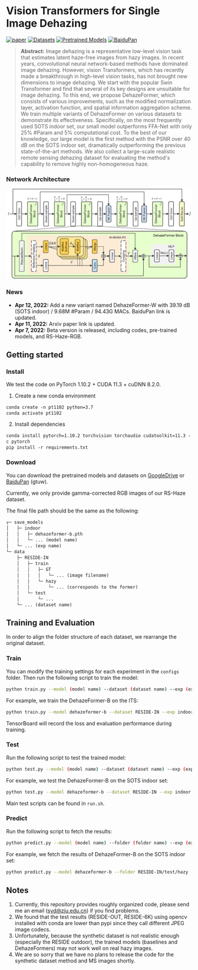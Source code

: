 # Vision Transformers for Single Image Dehazing

[![paper](https://img.shields.io/badge/arXiv-Paper-<COLOR>.svg)](https://arxiv.org/abs/2204.03883) [![Datasets](https://img.shields.io/badge/GoogleDrive-Datasets-blue)](https://drive.google.com/drive/folders/1oaQSpdYHxEv-nMOB7yCLKfw2NDCJVtrx?usp=sharing) 
[![Pretrained Models](https://img.shields.io/badge/GoogleDrive-Pretrained%20Models-blue)](https://drive.google.com/drive/folders/1gnQiI_7Dvy-ZdQUVYXt7pW0EFQkpK39B?usp=sharing)
[![BaiduPan](https://img.shields.io/badge/BaiduPan-gtuw-orange)](https://pan.baidu.com/s/1WVdNccqDMnJ5k5Q__Y2dsg?pwd=gtuw)

> **Abstract:** 
Image dehazing is a representative low-level vision task that estimates latent haze-free images from hazy images.
In recent years, convolutional neural network-based methods have dominated image dehazing.
However, vision Transformers, which has recently made a breakthrough in high-level vision tasks, has not brought new dimensions to image dehazing.
We start with the popular Swin Transformer and find that several of its key designs are unsuitable for image dehazing.
To this end, we propose DehazeFormer, which consists of various improvements, such as the modified normalization layer, activation function, and spatial information aggregation scheme.
We train multiple variants of DehazeFormer on various datasets to demonstrate its effectiveness.
Specifically, on the most frequently used SOTS indoor set, our small model outperforms FFA-Net with only 25\% \#Param and 5\% computational cost.
To the best of our knowledge, our large model is the first method with the PSNR over 40 dB on the SOTS indoor set, dramatically outperforming the previous state-of-the-art methods.
We also collect a large-scale realistic remote sensing dehazing dataset for evaluating the method's capability to remove highly non-homogeneous haze.

### Network Architecture

![DehazeFormer](figs/arch.png)

### News

- **Apr 12, 2022:** Add a new variant named DehazeFormer-W with 39.19 dB (SOTS indoor) / 9.68M #Param / 94.43G MACs. BaiduPan link is updated.
- **Apr 11, 2022:** Arxiv paper link is updated.
- **Apr 7, 2022:** Beta version is released, including codes, pre-trained models, and RS-Haze-RGB.

## Getting started

### Install

We test the code on PyTorch 1.10.2 + CUDA 11.3 + cuDNN 8.2.0.

1. Create a new conda environment
```
conda create -n pt1102 python=3.7
conda activate pt1102
```

2. Install dependencies
```
conda install pytorch=1.10.2 torchvision torchaudio cudatoolkit=11.3 -c pytorch
pip install -r requirements.txt
```

### Download

You can download the pretrained models and datasets on [GoogleDrive](https://drive.google.com/drive/folders/1Yy_GH6_bydYPU6_JJzFQwig4LTh86VI4?usp=sharing) or [BaiduPan](https://pan.baidu.com/s/1WVdNccqDMnJ5k5Q__Y2dsg?pwd=gtuw) (gtuw).

Currently, we only provide gamma-corrected RGB images of our RS-Haze dataset.

The final file path should be the same as the following:

```
┬─ save_models
│   ├─ indoor
│   │   ├─ dehazeformer-b.pth
│   │   └─ ... (model name)
│   └─ ... (exp name)
└─ data
    ├─ RESIDE-IN
    │   ├─ train
    │   │   ├─ GT
    │   │   │   └─ ... (image filename)
    │   │   └─ hazy
    │   │       └─ ... (corresponds to the former)
    │   └─ test
    │       └─ ...
    └─ ... (dataset name)
```

## Training and Evaluation

In order to align the folder structure of each dataset, we rearrange the original dataset.

### Train

You can modify the training settings for each experiment in the `configs` folder.
Then run the following script to train the model:

```sh
python train.py --model (model name) --dataset (dataset name) --exp (exp name)
```

For example, we train the DehazeFormer-B on the ITS:

```sh
python train.py --model dehazeformer-b --dataset RESIDE-IN --exp indoor
```

TensorBoard will record the loss and evaluation performance during training.

### Test

Run the following script to test the trained model:

```sh
python test.py --model (model name) --dataset (dataset name) --exp (exp name)
```

For example, we test the DehazeFormer-B on the SOTS indoor set:

```sh
python test.py --model dehazeformer-b --dataset RESIDE-IN --exp indoor
```

Main test scripts can be found in `run.sh`.

### Predict

Run the following script to fetch the results:

```sh
python predict.py --model (model name) --folder (folder name) --exp (exp name)
```

For example, we fetch the results of DehazeFormer-B on the SOTS indoor set:

```sh
python predict.py --model dehazeformer-b --folder RESIDE-IN/test/hazy --exp indoor
```

## Notes

1. Currently, this repository provides roughly organized code, please send me an email (syd@zju.edu.cn) if you find problems. 
2. We found that the test results (RESIDE-OUT, RESIDE-6K) using opencv installed with conda are lower than pypi since they call different JPEG image codecs.
3. Unfortunately, because the synthetic dataset is not realistic enough (especially the RESIDE outdoor), the trained models (baselines and DehazeFormers) may not work well on real hazy images.
4. We are so sorry that we have no plans to release the code for the synthetic dataset method and MS images shortly.

